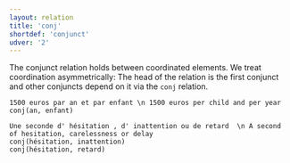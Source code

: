 ```yaml
---
layout: relation
title: 'conj'
shortdef: 'conjunct'
udver: '2'
---
```


The conjunct relation holds between coordinated elements.
We treat coordination asymmetrically:
The head of the relation is the first conjunct and other conjuncts depend on it via the `conj` relation.

~~~ sdparse
1500 euros par an et par enfant \n 1500 euros per child and per year
conj(an, enfant)
~~~

~~~ sdparse
Une seconde d' hésitation , d' inattention ou de retard  \n A second of hesitation, carelessness or delay
conj(hésitation, inattention)
conj(hésitation, retard)
~~~
<!-- Interlanguage links updated So kvě 14 19:03:18 CEST 2022 -->
